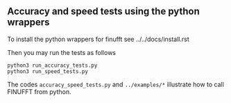 ## Accuracy and speed tests using the python wrappers

To install the python wrappers for finufft
see ../../docs/install.rst

Then you may run the tests as follows

```
python3 run_accuracy_tests.py
python3 run_speed_tests.py
```

The codes `accuracy_speed_tests.py` and `../examples/*` illustrate how to call
FINUFFT from python.
